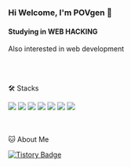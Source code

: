 ### Hi Welcome, I'm POVgen 👋


#### Studying in WEB HACKING    
Also interested in web development

<br></br>

🛠️ Stacks

<img src="https://img.shields.io/badge/Python-3766AB?style=flat-square&logo=Python&logoColor=white"/> <img src="https://img.shields.io/badge/Java-007396?style=flat-square&logo=Java&logoColor=white"/> <img src="https://img.shields.io/badge/JavaScript-F7DF1E?style=flat-square&logo=JavaScript&logoColor=white"/> <img src="https://img.shields.io/badge/C-A8B9CC?style=flat-square&logo=C&logoColor=white"/> 
<img src="https://img.shields.io/badge/MySQL-4479A1?style=flat-square&logo=MySQL&logoColor=white"/> <img src="https://img.shields.io/badge/C-A8B9CC?style=flat-square&logo=C&logoColor=white"/> <img src="https://img.shields.io/badge/PHP-777BB4?style=flat-square&logo=PHP&logoColor=white"/>

<br></br>
🐱 About Me

[![Tistory Badge](https://img.shields.io/badge/Tistory-000000?style=flat-square&logo=Tistory&logoColor=white&link=mailto:https://lovflag.tistory.com)](https://lovflag.tistory.com)



<!-- 🏆 Awards
|Competition|Prize|Date|
|------|---|---|
||
|| -->
